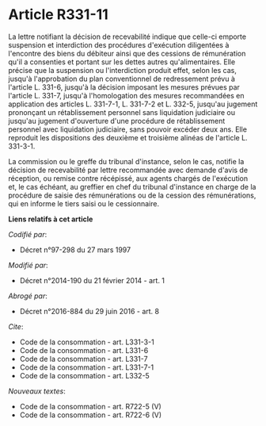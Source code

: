 # Article R331-11

La lettre notifiant la décision de recevabilité indique que celle-ci emporte suspension et interdiction des procédures
d'exécution diligentées à l'encontre des biens du débiteur ainsi que des cessions de rémunération qu'il a consenties et
portant sur les dettes autres qu'alimentaires. Elle précise que la suspension ou l'interdiction produit effet, selon les cas,
jusqu'à l'approbation du plan conventionnel de redressement prévu à l'article L. 331-6, jusqu'à la décision imposant les
mesures prévues par l'article L. 331-7, jusqu'à l'homologation des mesures recommandées en application des articles L.
331-7-1, L. 331-7-2 et L. 332-5, jusqu'au jugement prononçant un rétablissement personnel sans liquidation judiciaire ou
jusqu'au jugement d'ouverture d'une procédure de rétablissement personnel avec liquidation judiciaire, sans pouvoir excéder
deux ans. Elle reproduit les dispositions des deuxième et troisième alinéas de l'article L. 331-3-1. 

La commission ou le greffe du tribunal d'instance, selon le cas, notifie la décision de recevabilité par lettre recommandée
avec demande d'avis de réception, ou remise contre récépissé, aux agents chargés de l'exécution et, le cas échéant, au
greffier en chef du tribunal d'instance en charge de la procédure de saisie des rémunérations ou de la cession des
rémunérations, qui en informe le tiers saisi ou le cessionnaire.

**Liens relatifs à cet article**

_Codifié par_:

  - Décret n°97-298 du 27 mars 1997

_Modifié par_:

  - Décret n°2014-190 du 21 février 2014 - art. 1

_Abrogé par_:

  - Décret n°2016-884 du 29 juin 2016 - art. 8

_Cite_:

  - Code de la consommation - art. L331-3-1
  - Code de la consommation - art. L331-6
  - Code de la consommation - art. L331-7
  - Code de la consommation - art. L331-7-1
  - Code de la consommation - art. L332-5

_Nouveaux textes_:

  - Code de la consommation - art. R722-5 (V)
  - Code de la consommation - art. R722-6 (V)
